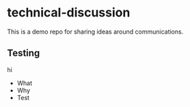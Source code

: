 # technical-discussion
This is a demo repo for sharing ideas around communications.

## Testing
hi

* What
* Why
* Test
